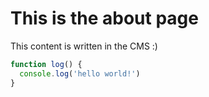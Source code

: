 # This is the about page

This content is written in the CMS :)

```js
function log() {
  console.log('hello world!')
}
```
